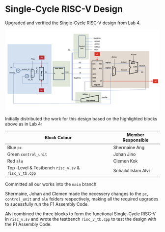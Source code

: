 # Single-Cycle RISC-V Design
Upgraded and verified the Single-Cycle RISC-V design from Lab 4.

![Alt text](lab_4_design.png)

Initially distributed the work for this design based on the highlighted blocks above as in Lab 4:


|Block Colour|Member Responsible|
|---|---|
|Blue `pc`|Shermaine Ang|
|Green `control_unit`|Johan Jino|
|Red `alu`|Clemen Kok|
|Top-Level & Testbench `risc_v.sv` & `risc_v_tb.cpp`|Sohailul Islam Alvi|

Committed all our works into the `main` branch.

Shermaine, Johan and Clemen made the necessery changes to the `pc`, `control_unit` and `alu` folders respectively, making all the required upgrades to sucessfully run the F1 Assembly Code. 

Alvi combined the three blocks to form the functional Single-Cycle RISC-V in `risc_v.sv` and wrote the testbench `risc_v_tb.cpp` to test the design with the F1 Assembly Code.
